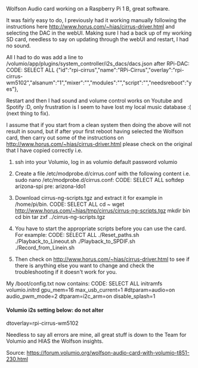 Wolfson Audio card working on a Raspberry Pi 1 B, great software.

It was fairly easy to do, I previously had it working manually following the instructions here http://www.horus.com/~hias/cirrus-driver.html and selecting the DAC in the webUI. Making sure I had a back up of my working SD card, needless to say on updating through the webUI and restart, I had no sound.

All I had to do was add a line to /volumio/app/plugins/system_controller/i2s_dacs/dacs.json after RPi-DAC:
CODE: SELECT ALL
    {"id":"rpi-cirrus","name":"RPi-Cirrus","overlay":"rpi-cirrus-wm5102","alsanum":"1","mixer":"","modules":"","script":"","needsreboot":"yes"},

Restart and then I had sound and volume control works on Youtube and Spotify :D, only frustration is I seem to have lost my local music database  :( (next thing to fix).

I assume that if you start from a clean system then doing the above will not result in sound, but if after your first reboot having selected the Wolfson card, then carry out some of the instructions on http://www.horus.com/~hias/cirrus-driver.html please check on the original that I have copied correctly i.e.
1. ssh into your Volumio, log in as volumio default password volumio
2. Create a file /etc/modprobe.d/cirrus.conf with the following content i.e. sudo nano /etc/modprobe.d/cirrus.conf:
CODE: SELECT ALL
softdep arizona-spi pre: arizona-ldo1

3. Download cirrus-ng-scripts.tgz and extract it for example in /home/pi/bin.
CODE: SELECT ALL
cd ~
wget http://www.horus.com/~hias/tmp/cirrus/cirrus-ng-scripts.tgz
mkdir bin
cd bin
tar zxf ../cirrus-ng-scripts.tgz

4. You have to start the appropriate scripts before you can use the card. For example:
CODE: SELECT ALL
./Reset_paths.sh
./Playback_to_Lineout.sh
./Playback_to_SPDIF.sh
./Record_from_Linein.sh


5. Then check on http://www.horus.com/~hias/cirrus-driver.html to see if there is anything else you want to change and check the troubleshooting if it doesn't work for you.

My /boot/config.txt now contains:
CODE: SELECT ALL
initramfs volumio.initrd
gpu_mem=16
max_usb_current=1
#dtparam=audio=on
audio_pwm_mode=2
dtparam=i2c_arm=on
disable_splash=1

#### Volumio i2s setting below: do not alter ####
dtoverlay=rpi-cirrus-wm5102


Needless to say all errors are mine, all great stuff is down to the Team for Volumio and HIAS the Wolfson insights.

Source: https://forum.volumio.org/wolfson-audio-card-with-volumio-t851-230.html
